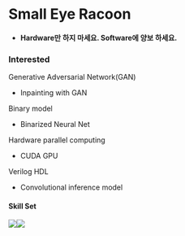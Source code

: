 # Small Eye Racoon

- **Hardware만 하지 마세요. Software에 양보 하세요.**

### Interested

Generative Adversarial Network(GAN)

-  Inpainting with GAN

Binary model

- Binarized Neural Net

Hardware parallel computing

-  CUDA GPU

Verilog HDL

- Convolutional inference model

#### Skill Set
<img src="https://img.shields.io/badge/c++-00599C?style=flat-square&logo=c%2B%2B&logoColor=white"/><img src="https://img.shields.io/badge/Python-3766AB?style=flat-square&logo=Python&logoColor=white"/>


<!-- ![Anurag's GitHub stats](https://github-readme-stats.vercel.app/api?username=SHINJUNGWOO&count_private=true&&theme=prussian)
 -->


  
